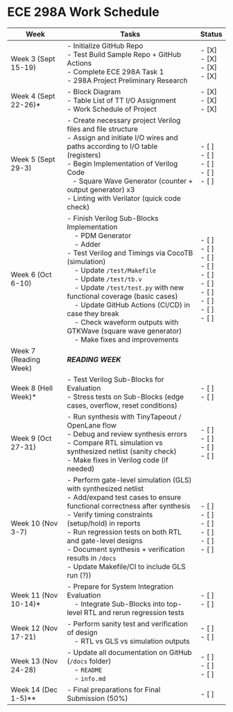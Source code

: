 # ECE 298A Work Schedule

| Week                  | Tasks                                                                                                                                                                                                                                                                                                                                                                                                                                                                                       | Status                                                                                                   |
| --------------------- | ------------------------------------------------------------------------------------------------------------------------------------------------------------------------------------------------------------------------------------------------------------------------------------------------------------------------------------------------------------------------------------------------------------------------------------------------------------------------------------------- | -------------------------------------------------------------------------------------------------------- |
| Week 3 (Sept 15-19)   | - Initialize GitHub Repo<br />- Test Build Sample Repo + GitHub Actions<br />- Complete ECE 298A Task 1<br />- 298A Project Preliminary Research                                                                                                                                                                                                                                                                                                                                            | - [X]<br />- [X]<br />- [X]<br />- [X]                                                                  |
| Week 4 (Sept 22-26)*  | - Block Diagram<br />- Table List of TT I/O Assignment<br />- Work Schedule of Project                                                                                                                                                                                                                                                                                                                                                                                                      | - [X]<br />- [X]<br />- [X]                                                                              |
| Week 5 (Sept 29-3)    | - Create necessary project Verilog files and file structure<br />- Assign and initiate I/O wires and paths according to I/O table (registers)<br />- Begin Implementation of Verilog Code<br />   - Square Wave Generator (counter + output generator) x3<br />- Linting with Verilator (quick code check)                                                                                                                                                                                | - [ ]<br />- [ ]<br />- [ ]<br />- [ ]<br />- [ ]                                                        |
| Week 6 (Oct 6-10)     | - Finish Verilog Sub-Blocks Implementation<br />    - PDM Generator<br />    - Adder<br />- Test Verilog and Timings via CocoTB (simulation)<br />    - Update `/test/Makefile`<br />    - Update `/test/tb.v`<br />    - Update `/test/test.py` with new functional coverage (basic cases)<br />    - Update GitHub Actions (CI/CD) in case they break<br />    - Check waveform outputs with GTKWave (square wave generator)<br />    - Make fixes and improvements | - [ ]<br />- [ ]<br />- [ ]<br />- [ ]<br />- [ ]<br />- [ ]<br />- [ ]<br />- [ ]<br />- [ ]<br />- [ ] |
| Week 7 (Reading Week) | ***READING WEEK***                                                                                                                                                                                                                                                                                                                                                                                                                                                                  |                                                                                                          |
| Week 8 (Hell Week)*   | - Test Verilog Sub-Blocks for Evaluation<br />- Stress tests on Sub-Blocks (edge cases, overflow, reset conditions)                                                                                                                                                                                                                                                                                                                                                                         | - [ ]<br />- [ ]                                                                                         |
| Week 9 (Oct 27-31)    | - Run synthesis with TinyTapeout / OpenLane flow<br />- Debug and review synthesis errors<br />- Compare RTL simulation vs synthesized netlist (sanity check)<br />- Make fixes in Verilog code (if needed)                                                                                                                                                                                                                                                                                 | - [ ]<br />- [ ]<br />- [ ]<br />- [ ]                                                                   |
| Week 10 (Nov 3-7)     | - Perform gate-level simulation (GLS) with synthesized netlist<br />- Add/expand test cases to ensure functional correctness after synthesis<br />- Verify timing constraints (setup/hold) in reports<br />- Run regression tests on both RTL and gate-level designs<br />- Document synthesis + verification results in `/docs`<br />- Update Makefile/CI to include GLS run (?))                                                                                                        | - [ ]<br />- [ ]<br />- [ ]<br />- [ ]<br />- [ ]<br />- [ ]                                             |
| Week 11 (Nov 10-14)*  | - Prepare for System Integration Evaluation<br />    - Integrate Sub-Blocks into top-level RTL and rerun regression tests                                                                                                                                                                                                                                                                                                                                                                 | - [ ]<br />- [ ]                                                                                         |
| Week 12 (Nov 17-21)   | - Perform sanity test and verification of design<br />    - RTL vs GLS vs simulation outputs                                                                                                                                                                                                                                                                                                                                                                                              | - [ ]<br />- [ ]                                                                                         |
| Week 13 (Nov 24-28)   | - Update all documentation on GitHub (`/docs` folder)<br />    - `README`<br />    - `info.md`                                                                                                                                                                                                                                                                                                                                                                                    | - [ ]<br />- [ ]<br />- [ ]                                                                              |
| Week 14 (Dec 1-5)**   | - Final preparations for Final Submission (50%)                                                                                                                                                                                                                                                                                                                                                                                                                                             | - [ ]                                                                                                    |

